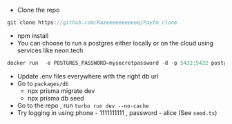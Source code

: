 - Clone the repo

```jsx
git clone https://github.com/Razeeeeeeeeeee/Paytm_clone
```

- npm install
- You can choose to run a postgres either locally or on the cloud using services like neon.tech

```jsx
docker run  -e POSTGRES_PASSWORD=mysecretpassword -d -p 5432:5432 postgres
```

- Update .env files everywhere with the right db url
- Go to `packages/db`
    - npx prisma migrate dev
    - npx prisma db seed
- Go to the repo , run `turbo run dev --no-cache`
- Try logging in using phone - 1111111111 , password - alice (See `seed.ts`)